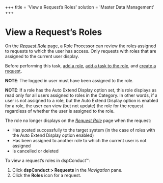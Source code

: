 +++
title = 'View a Request’s Roles'
solution = 'Master Data Management'
+++

# View a Request’s Roles

On the <span style="font-style: italic;">[Request
Role](../Page_Desc/Request_Role_H)</span> page, a Role Processor can
review the roles assigned to requests to which the user has access. Only
requests with roles that are assigned to the current user display.

Before performing this task, [add a role](Add_a_Role), [add a task
to the role](Add_a_Task_to_a_Role), and [create a
request](Create_a_Request).

<span style="font-weight: bold;">NOTE</span>: The logged in user must
have been assigned to the role.

<span style="font-weight: bold;">NOTE</span>: If a role has the Auto
Extend Display option set, this role displays as read only for all users
assigned to roles in the Category. In other words, if a user is not
assigned to a role, but the Auto Extend Display option is enabled for a
role, the user can view (but not update) the role for the request
regardless of whether the user is assigned to the role.

The role no longer displays on the
<span style="font-style: italic;">[Request
Role](../Page_Desc/Request_Role_H)</span> page when the request:

  - Has posted successfully to the target system (in the case of roles
    with the Auto Extend Display option enabled)
  - Has been assigned to another role to which the current user is not
    assigned
  - Is cancelled or deleted

To view a request’s roles in dspConduct™:

1.  Click <span style="font-weight: bold;">dspConduct \> Requests</span>
    in the <span style="font-style: italic;">Navigation</span> pane.
2.  Click the <span style="font-weight: bold;">Roles</span> icon for a
    request.
